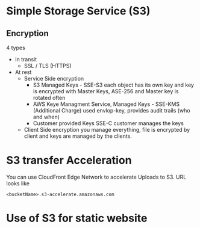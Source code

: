 # Simple Storage Service (S3)

## Encryption
4 types

* in transit
	* SSL / TLS (HTTPS) 
* At rest
	* Service Side encryption
		* S3 Managed Keys - SSE-S3 each object has its own key and key is encrypted with Master Keys, ASE-256 and Master key is rotated often
		* AWS Keye Managment Service, Managed Keys - SSE-KMS (Additional Charge) used envlop-key, provides audit trails (who and when)
		* Customer provided Keys SSE-C customer manages the keys
	* Client Side encryption you manage everything, file is encrypted by client and keys are managed by the clients. 

# S3 transfer Acceleration

You can use CloudFront Edge Network to accelerate Uploads to S3. URL looks like

	<bucketName>.s3-accelerate.amazonaws.com

# Use of S3 for static website

